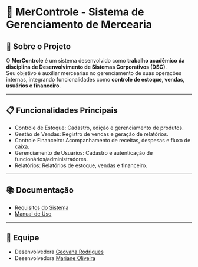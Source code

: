 # 🏪 MerControle - Sistema de Gerenciamento de Mercearia

## 📘 Sobre o Projeto
O **MerControle** é um sistema desenvolvido como **trabalho acadêmico da disciplina de Desenvolvimento de Sistemas Corporativos (DSC)**.  
Seu objetivo é auxiliar mercearias no gerenciamento de suas operações internas, integrando funcionalidades como **controle de estoque, vendas, usuários e financeiro**.

---


## 📋 Funcionalidades Principais

- Controle de Estoque: Cadastro, edição e gerenciamento de produtos.  
- Gestão de Vendas: Registro de vendas e geração de relatórios.  
- Controle Financeiro: Acompanhamento de receitas, despesas e fluxo de caixa.  
- Gerenciamento de Usuários: Cadastro e autenticação de funcionários/administradores.  
- Relatórios: Relatórios de estoque, vendas e financeiro.  

---

## 📚 Documentação

- [Requisitos do Sistema](https://github.com/marianeoli/DisciplinaDSC/blob/main/Documenta%C3%A7%C3%A3oMerControle.pdf)
- [Manual de Uso](https://github.com/marianeoli/DisciplinaDSC/blob/main/Instru%C3%A7%C3%B5es.md)

---



## 👥 Equipe

- Desenvolvedora [Geovana Rodrigues](https://github.com/murphiie)  
- Desenvolvedora [Mariane Oliveira](https://github.com/marianeoli)


